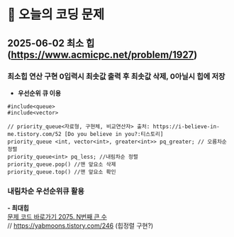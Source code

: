 # 🥹 오늘의 코딩 문제

## 2025-06-02 최소 힙(https://www.acmicpc.net/problem/1927)

### 최소힙 연산 구현 0입력시 최솟값 출력 후 최솟값 삭제, 0아닐시 힙에 저장

- **우선순위 큐 이용</br>**
```
#include<queue>
#include<vector>

// priority_queue<자료형, 구현체, 비교연산자> 출처: https://i-believe-in-me.tistory.com/52 [Do you believe in you?:티스토리]
priority_queue <int, vector<int>, greater<int>> pq_greater; // 오름차순 정렬
priority_queue<int> pq_less; //내림차순 정렬
priority_queue.pop() //맨 앞요소 삭제
priority_queue.top() //맨 앞요소 확인
```
### 내림차순 우선순위큐 활용
**- 최대힙<br/>**
[문제 코드 바로가기 2075. N번째 큰 수](https://github.com/hyeonjeong1234/Baekjoon/tree/main/%EB%B0%B1%EC%A4%80/Silver/2075.%E2%80%85N%EB%B2%88%EC%A7%B8%E2%80%85%ED%81%B0%E2%80%85%EC%88%98)
</br>// https://yabmoons.tistory.com/246 (힙정렬 구현?)
